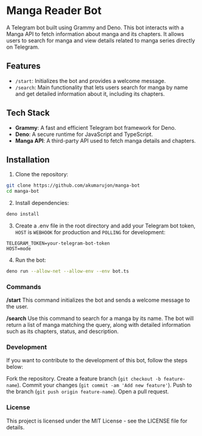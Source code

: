 # Manga Reader Bot

A Telegram bot built using Grammy and Deno. This bot interacts with a Manga API to fetch information about manga and its chapters. It allows users to search for manga and view details related to manga series directly on Telegram.

## Features

- `/start`: Initializes the bot and provides a welcome message.
- `/search`: Main functionality that lets users search for manga by name and get detailed information about it, including its chapters.

## Tech Stack

- **Grammy**: A fast and efficient Telegram bot framework for Deno.
- **Deno**: A secure runtime for JavaScript and TypeScript.
- **Manga API**: A third-party API used to fetch manga details and chapters.

## Installation

1. Clone the repository:

```bash
git clone https://github.com/akumarujon/manga-bot
cd manga-bot
```

2. Install dependencies:

```bash
deno install
```

3. Create a .env file in the root directory and add your Telegram bot token, `HOST` is `WEBHOOK` for production and `POLLING` for development:

```env
TELEGRAM_TOKEN=your-telegram-bot-token
HOST=mode
```

4. Run the bot:

```bash
deno run --allow-net --allow-env --env bot.ts
```

### Commands
**/start**
This command initializes the bot and sends a welcome message to the user.

**/search**
Use this command to search for a manga by its name. The bot will return a list of manga matching the query, along with detailed information such as its chapters, status, and description.

### Development
If you want to contribute to the development of this bot, follow the steps below:

Fork the repository.
Create a feature branch (`git checkout -b feature-name`).
Commit your changes (`git commit -am 'Add new feature'`).
Push to the branch (`git push origin feature-name`).
Open a pull request.

### License
This project is licensed under the MIT License - see the LICENSE file for details.


